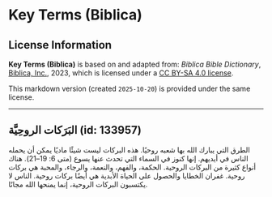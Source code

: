 # Key Terms (Biblica)

## License Information

**Key Terms (Biblica)** is based on and adapted from: _Biblica Bible Dictionary_, [Biblica, Inc.](https://www.biblica.com/), 2023, which is licensed under a [CC BY-SA 4.0 license](https://creativecommons.org/licenses/by-sa/4.0/legalcode.en).

This markdown version (created `2025-10-20`) is provided under the same license.



--------------------------------

## البَرَكات الروحِيَّة (id: 133957)

الطرق التي يبارك الله بها شعبه روحيًا. هذه البركات ليست شيئًا ماديًا يمكن أن يحمله الناس في أيديهم. إنها كنوز في السماء التي تحدث عنها يسوع (متى 6: 19–21\). هناك أنواع كثيرة من البركات الروحية. الحكمة، والفهم، والنعمة، والرجاء، والمحبة هي بركات روحية. غفران الخطايا والحصول على الحياة الأبدية هي أيضًا بركات روحية. الناس لا يكتسبون البركات الروحية، إنما يمنحها الله مجانًا.


